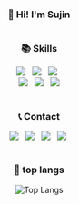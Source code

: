 <div align="center">
  <h3> 👻 Hi! I'm Sujin </h3>
  
  #
  ### 📚 Skills
  <p>
    <img src="https://img.shields.io/badge/Python-14354C?style=for-the-badge&logo=python&logoColor=white"/> &nbsp 
    <img src="https://img.shields.io/badge/Java-ED8B00?style=for-the-badge&logo=openjdk&logoColor=white"/> &nbsp
    <img src="https://img.shields.io/badge/Spring-6DB33F?style=for-the-badge&logo=spring&logoColor=white"/> &nbsp
    <br/>
    <img src="https://img.shields.io/badge/Flask-000000?style=for-the-badge&logo=flask&logoColor=white"/> &nbsp
    <img src="https://img.shields.io/badge/MySQL-00000F?style=for-the-badge&logo=mysql&logoColor=white"/> &nbsp
    <img src="https://img.shields.io/badge/Amazon_AWS-232F3E?style=for-the-badge&logo=amazon-aws&logoColor=white"/>
  </p>
  
  #
  ### 📞 Contact</b></h3>
  <p>
    <a href="mailto:osjkate611@gmail.com"><img src="https://img.shields.io/badge/Gmail-EA4335?style=flat-square&logo=Gmail&logoColor=white"/></a> &nbsp
    <a href="https://www.linkedin.com/in/osjkate611/"><img src="https://img.shields.io/badge/LinkedIn-0A66C2?style=flat-square&logo=LinkedIn&logoColor=white"/></a> &nbsp
    <a href="https://www.instagram.com/_numbereal?igsh=MTh3dHV0OGg5eGVzcQ==/"><img src="https://img.shields.io/badge/instagram-E4405F?style=flat-square&logo=instagram&logoColor=white"/></a> &nbsp
    <a href="https://littlebitawesome.tistory.com/"><img src="https://img.shields.io/badge/Tec_Blog-7A86B6?style=flat-square&logo=Tistory&logoColor=white&link=https://littlebitawesome.tistory.com//"></a>&nbsp
  </p>

  #
  ### 📑 top langs
  ![Top Langs](https://github-readme-stats.vercel.app/api/top-langs/?username=osjkate&layout=compact&theme=tokyonight)
</div>
